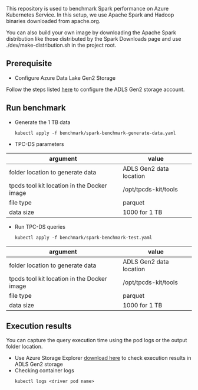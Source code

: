This repository is used to benchmark Spark performance on Azure Kubernetes Service. In this setup, we use Apache Spark and Hadoop binaries downloaded from apache.org.

You can also build your own image by downloading the Apache Spark distribution like those distributed by the Spark Downloads page and use ./dev/make-distribution.sh in the project root.

## Prerequisite

- Configure Azure Data Lake Gen2 Storage

Follow the steps listed [here](https://docs.microsoft.com/en-us/azure/storage/blobs/create-data-lake-storage-account) to configure the ADLS Gen2 storage account.


## Run benchmark
  - Generate the 1 TB data
    ```
    kubectl apply -f benchmark/spark-benchmark-generate-data.yaml
    ```
  - TPC-DS parameters

| argument                                    | value                   |
|---------------------------------------------|-------------------------|
| folder location to generate data            | ADLS Gen2 data location |
| tpcds tool kit location in the Docker image | /opt/tpcds-kit/tools    |
| file type                                   | parquet                 |
| data size                                   | 1000 for 1 TB           |

- Run TPC-DS queries
    ```
    kubectl apply -f benchmark/spark-benchmark-test.yaml
    ```

| argument                                    | value                   |
|---------------------------------------------|-------------------------|
| folder location to generate data            | ADLS Gen2 data location |
| tpcds tool kit location in the Docker image | /opt/tpcds-kit/tools    |
| file type                                   | parquet                 |
| data size                                   | 1000 for 1 TB           |

## Execution results

You can capture the query execution time using the pod logs or the output folder location.

  - Use Azure Storage Explorer [download here](https://azure.microsoft.com/en-us/features/storage-explorer/) to check execution results in ADLS Gen2 storage
  - Checking container logs
    ```
    kubectl logs <driver pod name>
    ```

